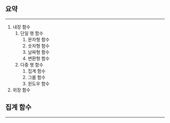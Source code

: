 ## 요약
---
1. 내장 함수
	1. 단일 행 함수
		1) 문자형 함수
		2) 숫자형 함수
		3) 날짜형 함수
		4) 변환형 함수
	2. 다중 행 함수
		1) 집계 함수
		2) 그룹 함수
		3) 윈도우 함수
2. 외장 함수
## 집계 함수
---
